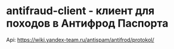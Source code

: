 # antifraud-client - клиент для походов в Антифрод Паспорта

Api: https://wiki.yandex-team.ru/antispam/antifrod/protokol/

